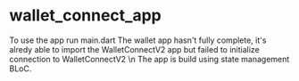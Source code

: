 # wallet_connect_app

To use the app run main.dart
The wallet app hasn't fully complete, it's alredy able to import the WalletConnectV2 app but failed to initialize connection to WalletConnectV2 \n
The app is build using state management BLoC.
